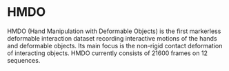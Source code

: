 # HMDO

HMDO (Hand Manipulation with Deformable Objects) is the first markerless deformable interaction dataset recording interactive motions of the hands and deformable objects. Its main focus is the non-rigid contact deformation of interacting objects. HMDO currently consists of 21600 frames on 12 sequences.


